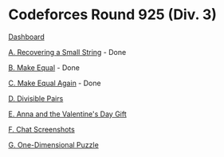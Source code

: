 # Codeforces Round 925 (Div. 3)

[Dashboard](https://codeforces.com/contest/1931)

[A. Recovering a Small String](https://codeforces.com/contest/1931/problem/A) - Done

[B. Make Equal](https://codeforces.com/contest/1931/problem/B) - Done

[C. Make Equal Again](https://codeforces.com/contest/1931/problem/C) - Done

[D. Divisible Pairs](https://codeforces.com/contest/1931/problem/D)

[E. Anna and the Valentine's Day Gift](https://codeforces.com/contest/1931/problem/E)

[F. Chat Screenshots](https://codeforces.com/contest/1931/problem/F)

[G. One-Dimensional Puzzle](https://codeforces.com/contest/1931/problem/G)
